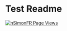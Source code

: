 # Test Readme

[![nSimonFR Page Views](http://hits.dwyl.com/nSimonFR/nSimonFR.svg)](https://github.com/nSimonFR)
